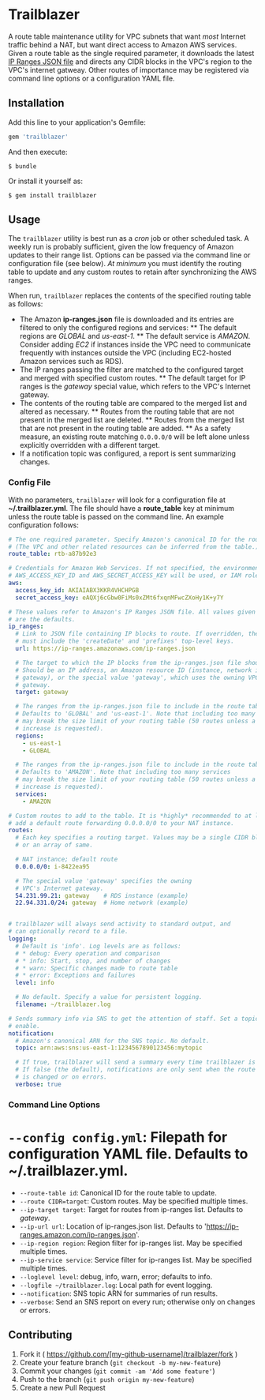 # Trailblazer

A route table maintenance utility for VPC subnets that want *most* Internet traffic behind a NAT, but want direct access to Amazon AWS services. Given a route table as the single required parameter, it downloads the latest [IP Ranges JSON file](https://ip-ranges.amazon.com/ip-ranges.json) and directs any CIDR blocks in the VPC's region to the VPC's internet gatweay. Other routes of importance may be registered via command line options or a configuration YAML file.

## Installation

Add this line to your application's Gemfile:

```ruby
gem 'trailblazer'
```

And then execute:

    $ bundle

Or install it yourself as:

    $ gem install trailblazer

## Usage

The `trailblazer` utility is best run as a *cron* job or other scheduled task. A weekly run is probably sufficient, given the low frequency of Amazon updates to their range list. Options can be passed via the command line or configuration file (see below).  *At minimum* you must identify the routing table to update and any custom routes to retain after synchronizing the AWS ranges.

When run, `trailblazer` replaces the contents of the specified routing table as follows:

* The Amazon **ip-ranges.json** file is downloaded and its entries are filtered to only the configured regions and services:
** The default regions are *GLOBAL* and *us-east-1*.
** The default service is *AMAZON*. Consider adding *EC2* if instances inside the VPC need to communicate frequently with instances outside the VPC (including EC2-hosted Amazon services such as RDS).
* The IP ranges passing the filter are matched to the configured target and merged with specified custom routes.
** The default target for IP ranges is the *gateway* special value, which refers to the VPC's Internet gateway.
* The contents of the routing table are compared to the merged list and altered as necessary.
** Routes from the routing table that are not present in the merged list are deleted.
** Routes from the merged list that are not present in the routing table are added.
** As a safety measure, an existing route matching `0.0.0.0/0` will be left alone unless explicitly overridden with a different target.
* If a notification topic was configured, a report is sent summarizing changes.


### Config File
With no parameters, `trailblazer` will look for a configuration file at **~/.trailblazer.yml**. The file should have a **route_table** key at minimum unless the route table is passed on the command line. An example configuration follows:

```yaml
# The one required parameter. Specify Amazon's canonical ID for the route table to update.
# (The VPC and other related resources can be inferred from the table.)
route_table: rtb-a87b92e3

# Credentials for Amazon Web Services. If not specified, the environment variables
# AWS_ACCESS_KEY_ID and AWS_SECRET_ACCESS_KEY will be used, or IAM role metadata.
aws:
  access_key_id: AKIAIABX3KKR4VHCHPGB
  secret_access_key: eAQXj6cGbw0FiMs0xZMt6fxqnMFwcZXoHy1K+y7Y

# These values refer to Amazon's IP Ranges JSON file. All values given in this example
# are the defaults.
ip_ranges:
  # Link to JSON file containing IP blocks to route. If overridden, the custom file
  # must include the 'createDate' and 'prefixes' top-level keys.
  url: https://ip-ranges.amazonaws.com/ip-ranges.json

  # The target to which the IP blocks from the ip-ranges.json file should be routed.
  # Should be an IP address, an Amazon resource ID (instance, network interface, or
  # gateway), or the special value 'gateway', which uses the owning VPC's Internet
  # gateway.
  target: gateway

  # The ranges from the ip-ranges.json file to include in the route table.
  # Defaults to 'GLOBAL' and 'us-east-1'. Note that including too many regions
  # may break the size limit of your routing table (50 routes unless a limit
  # increase is requested).
  regions:
    - us-east-1
    - GLOBAL

  # The ranges from the ip-ranges.json file to include in the route table.
  # Defaults to 'AMAZON'. Note that including too many services
  # may break the size limit of your routing table (50 routes unless a limit
  # increase is requested).
  services:
    - AMAZON

# Custom routes to add to the table. It is *highly* recommended to at least
# add a default route forwarding 0.0.0.0/0 to your NAT instance.
routes:
  # Each key specifies a routing target. Values may be a single CIDR block
  # or an array of same.

  # NAT instance; default route
  0.0.0.0/0: i-8422ea95

  # The special value 'gateway' specifies the owning
  # VPC's Internet gateway.
  54.231.99.21: gateway    # RDS instance (example)
  22.94.331.0/24: gateway  # Home network (example)


# trailblazer will always send activity to standard output, and
# can optionally record to a file.
logging:
  # Default is 'info'. Log levels are as follows:
  # * debug: Every operation and comparison
  # * info: Start, stop, and number of changes
  # * warn: Specific changes made to route table
  # * error: Exceptions and failures
  level: info

  # No default. Specify a value for persistent logging.
  filename: ~/trailblazer.log

# Sends summary info via SNS to get the attention of staff. Set a topic to
# enable.
notification:
  # Amazon's canonical ARN for the SNS topic. No default.
  topic: arn:aws:sns:us-east-1:1234567890123456:mytopic

  # If true, trailblazer will send a summary every time trailblazer is run.
  # If false (the default), notifications are only sent when the route table
  # is changed or on errors.
  verbose: true
```

### Command Line Options

# `--config config.yml`: Filepath for configuration YAML file. Defaults to **~/.trailblazer.yml**.
* `--route-table id`: Canonical ID for the route table to update.
* `--route CIDR=target`: Custom routes. May be specified multiple times.
* `--ip-target target`: Target for routes from ip-ranges list. Defaults to *gateway*.
* `--ip-url url`: Location of ip-ranges.json list. Defaults to 'https://ip-ranges.amazon.com/ip-ranges.json'.
* `--ip-region region`: Region filter for ip-ranges list. May be specified multiple times.
* `--ip-service service`: Service filter for ip-ranges list. May be specified multiple times.
* `--loglevel level`: debug, info, warn, error; defaults to info.
* `--logfile ~/trailblazer.log`: Local path for event logging.
* `--notification`: SNS topic ARN for summaries of run results.
* `--verbose`: Send an SNS report on every run; otherwise only on changes or errors.


## Contributing

1. Fork it ( https://github.com/[my-github-username]/trailblazer/fork )
2. Create your feature branch (`git checkout -b my-new-feature`)
3. Commit your changes (`git commit -am 'Add some feature'`)
4. Push to the branch (`git push origin my-new-feature`)
5. Create a new Pull Request
